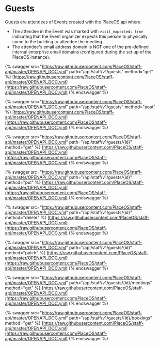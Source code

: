 # Guests

Guests are attendees of Events created with the PlaceOS api where:

* The attendee in the Event was marked with `visit_expected: true` indicating that the Event organizer expects this person to physically come to the building to attendee the meeting.
* The attendee's email address domain is NOT one of the pre-defined internal enterprise email domains (configured during the set up of the PlaceOS instance).

{% swagger src="https://raw.githubusercontent.com/PlaceOS/staff-api/master/OPENAPI_DOC.yml" path="/api/staff/v1/guests" method="get" %}
[https://raw.githubusercontent.com/PlaceOS/staff-api/master/OPENAPI_DOC.yml](https://raw.githubusercontent.com/PlaceOS/staff-api/master/OPENAPI_DOC.yml)
{% endswagger %}

{% swagger src="https://raw.githubusercontent.com/PlaceOS/staff-api/master/OPENAPI_DOC.yml" path="/api/staff/v1/guests" method="post" %}
[https://raw.githubusercontent.com/PlaceOS/staff-api/master/OPENAPI_DOC.yml](https://raw.githubusercontent.com/PlaceOS/staff-api/master/OPENAPI_DOC.yml)
{% endswagger %}

{% swagger src="https://raw.githubusercontent.com/PlaceOS/staff-api/master/OPENAPI_DOC.yml" path="/api/staff/v1/guests/{id}" method="get" %}
[https://raw.githubusercontent.com/PlaceOS/staff-api/master/OPENAPI_DOC.yml](https://raw.githubusercontent.com/PlaceOS/staff-api/master/OPENAPI_DOC.yml)
{% endswagger %}

{% swagger src="https://raw.githubusercontent.com/PlaceOS/staff-api/master/OPENAPI_DOC.yml" path="/api/staff/v1/guests/{id}" method="put" %}
[https://raw.githubusercontent.com/PlaceOS/staff-api/master/OPENAPI_DOC.yml](https://raw.githubusercontent.com/PlaceOS/staff-api/master/OPENAPI_DOC.yml)
{% endswagger %}

{% swagger src="https://raw.githubusercontent.com/PlaceOS/staff-api/master/OPENAPI_DOC.yml" path="/api/staff/v1/guests/{id}" method="delete" %}
[https://raw.githubusercontent.com/PlaceOS/staff-api/master/OPENAPI_DOC.yml](https://raw.githubusercontent.com/PlaceOS/staff-api/master/OPENAPI_DOC.yml)
{% endswagger %}

{% swagger src="https://raw.githubusercontent.com/PlaceOS/staff-api/master/OPENAPI_DOC.yml" path="/api/staff/v1/guests/{id}" method="patch" %}
[https://raw.githubusercontent.com/PlaceOS/staff-api/master/OPENAPI_DOC.yml](https://raw.githubusercontent.com/PlaceOS/staff-api/master/OPENAPI_DOC.yml)
{% endswagger %}

{% swagger src="https://raw.githubusercontent.com/PlaceOS/staff-api/master/OPENAPI_DOC.yml" path="/api/staff/v1/guests/{id}/meetings" method="get" %}
[https://raw.githubusercontent.com/PlaceOS/staff-api/master/OPENAPI_DOC.yml](https://raw.githubusercontent.com/PlaceOS/staff-api/master/OPENAPI_DOC.yml)
{% endswagger %}

{% swagger src="https://raw.githubusercontent.com/PlaceOS/staff-api/master/OPENAPI_DOC.yml" path="/api/staff/v1/guests/{id}/bookings" method="get" %}
[https://raw.githubusercontent.com/PlaceOS/staff-api/master/OPENAPI_DOC.yml](https://raw.githubusercontent.com/PlaceOS/staff-api/master/OPENAPI_DOC.yml)
{% endswagger %}

